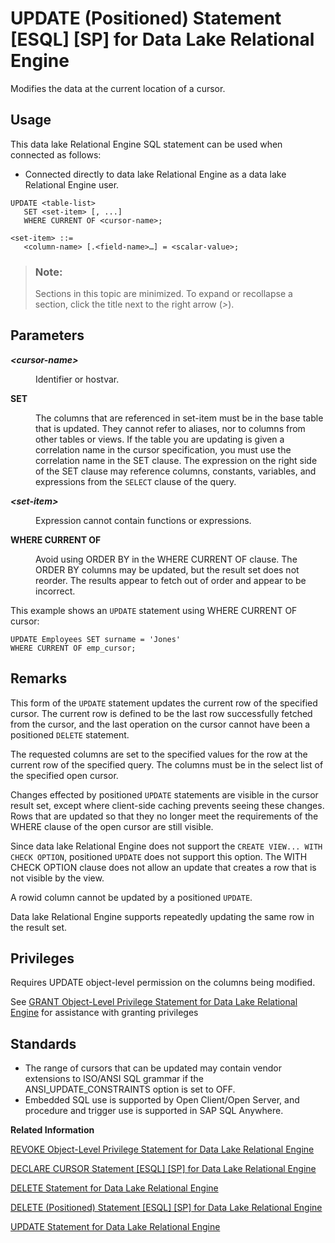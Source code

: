 <!-- loioa628749684f21015958edc0cde107b63 -->

# UPDATE \(Positioned\) Statement \[ESQL\] \[SP\] for Data Lake Relational Engine

Modifies the data at the current location of a cursor.



<a name="loioa628749684f21015958edc0cde107b63__section_ovp_dvr_znb"/>

## Usage

This data lake Relational Engine SQL statement can be used when connected as follows:

-   Connected directly to data lake Relational Engine as a data lake Relational Engine user.



```
UPDATE <table-list> 
   SET <set-item> [, ...]
   WHERE CURRENT OF <cursor-name>;
```

```
<set-item> ::=
   <column-name> [.<field-name>…] = <scalar-value>;
```



> ### Note:  
> Sections in this topic are minimized. To expand or recollapse a section, click the title next to the right arrow \(*\>*\).



<a name="loioa628749684f21015958edc0cde107b63__IQ_Parameters"/>

## Parameters


<dl>
<dt><b>

*<cursor-name\>*

</b></dt>
<dd>

Identifier or hostvar.



</dd><dt><b>

SET

</b></dt>
<dd>

The columns that are referenced in set-item must be in the base table that is updated. They cannot refer to aliases, nor to columns from other tables or views. If the table you are updating is given a correlation name in the cursor specification, you must use the correlation name in the SET clause. The expression on the right side of the SET clause may reference columns, constants, variables, and expressions from the `SELECT` clause of the query.



</dd><dt><b>

*<set-item\>*

</b></dt>
<dd>

Expression cannot contain functions or expressions.



</dd><dt><b>

WHERE CURRENT OF

</b></dt>
<dd>

Avoid using ORDER BY in the WHERE CURRENT OF clause. The ORDER BY columns may be updated, but the result set does not reorder. The results appear to fetch out of order and appear to be incorrect.



</dd>
</dl>



This example shows an `UPDATE` statement using WHERE CURRENT OF cursor:

```
UPDATE Employees SET surname = 'Jones'
WHERE CURRENT OF emp_cursor;
```



<a name="loioa628749684f21015958edc0cde107b63__IQ_Usage"/>

## Remarks

This form of the `UPDATE` statement updates the current row of the specified cursor. The current row is defined to be the last row successfully fetched from the cursor, and the last operation on the cursor cannot have been a positioned `DELETE` statement.

The requested columns are set to the specified values for the row at the current row of the specified query. The columns must be in the select list of the specified open cursor.

Changes effected by positioned `UPDATE` statements are visible in the cursor result set, except where client-side caching prevents seeing these changes. Rows that are updated so that they no longer meet the requirements of the WHERE clause of the open cursor are still visible.

Since data lake Relational Engine does not support the `CREATE VIEW... WITH CHECK OPTION`, positioned `UPDATE` does not support this option. The WITH CHECK OPTION clause does not allow an update that creates a row that is not visible by the view.

A rowid column cannot be updated by a positioned `UPDATE`.

Data lake Relational Engine supports repeatedly updating the same row in the result set.



<a name="loioa628749684f21015958edc0cde107b63__IQ_Permissions"/>

## Privileges

Requires UPDATE object-level permission on the columns being modified.

See [GRANT Object-Level Privilege Statement for Data Lake Relational Engine](grant-object-level-privilege-statement-for-data-lake-relational-engine-a3e154f.md) for assistance with granting privileges



<a name="loioa628749684f21015958edc0cde107b63__IQ_Standards"/>

## Standards

-   The range of cursors that can be updated may contain vendor extensions to ISO/ANSI SQL grammar if the ANSI\_UPDATE\_CONSTRAINTS option is set to OFF.
-   Embedded SQL use is supported by Open Client/Open Server, and procedure and trigger use is supported in SAP SQL Anywhere.

**Related Information**  


[REVOKE Object-Level Privilege Statement for Data Lake Relational Engine](revoke-object-level-privilege-statement-for-data-lake-relational-engine-a3e7af2.md "Removes object-level privileges that were given using the GRANT statement.")

[DECLARE CURSOR Statement \[ESQL\] \[SP\] for Data Lake Relational Engine](declare-cursor-statement-esql-sp-for-data-lake-relational-engine-a61ac0b.md "Declares a cursor. Cursors are the primary means for manipulating the results of queries.")

[DELETE Statement for Data Lake Relational Engine](delete-statement-for-data-lake-relational-engine-a61b555.md "Deletes all the rows from the named table that satisfy the search condition. If no WHERE clause is specified, all rows from the named table are deleted.")

[DELETE \(Positioned\) Statement \[ESQL\] \[SP\] for Data Lake Relational Engine](delete-positioned-statement-esql-sp-for-data-lake-relational-engine-a61b84a.md "Deletes the data at the current location of a cursor.")

[UPDATE Statement for Data Lake Relational Engine](update-statement-for-data-lake-relational-engine-a628441.md "Modifies existing rows of a single table, or a view that contains only one table.")

